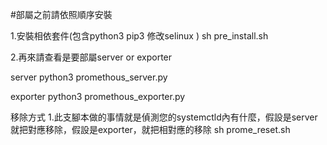 #部屬之前請依照順序安裝

1.安裝相依套件(包含python3 pip3 修改selinux )
sh pre_install.sh

2.再來請查看是要部屬server or exporter

server 
python3 promethous_server.py

exporter
python3 promethous_exporter.py



移除方式
1.此支腳本做的事情就是偵測您的systemctld內有什麼，假設是server就把對應移除，假設是exporter，就把相對應的移除
sh prome_reset.sh

